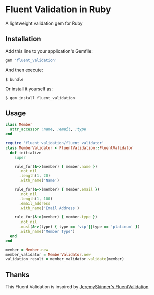# Fluent Validation in Ruby

A lightweight validation gem for Ruby

## Installation

Add this line to your application's Gemfile:

```ruby
gem 'fluent_validation'
```

And then execute:

    $ bundle

Or install it yourself as:

    $ gem install fluent_validation

## Usage
```ruby
class Member
  attr_accessor :name, :email, :type
end
```

```ruby
require 'fluent_validation/fluent_validator'
class MemberValidator < FluentValidation::FluentValidator
  def initialize
    super

    rule_for(&->(member) { member.name })
      .not_nil
      .length(1, 20)
      .with_name('Name')

    rule_for(&->(member) { member.email })
      .not_nil
      .length(1, 100)
      .email_address
      .with_name('Email Address')

    rule_for(&->(member) { member.type })
      .not_nil
      .must(&->(type) { type == 'vip'||type == 'platinum' })
      .with_name('Member Type')
  end
end
```

```ruby
member = Member.new
member_validator = MemberValidator.new
validation_result = member_validator.validate(member)
```

## Thanks
This Fluent Validation is inspired by [JeremySkinner's FluentValidation](https://github.com/JeremySkinner/FluentValidation)